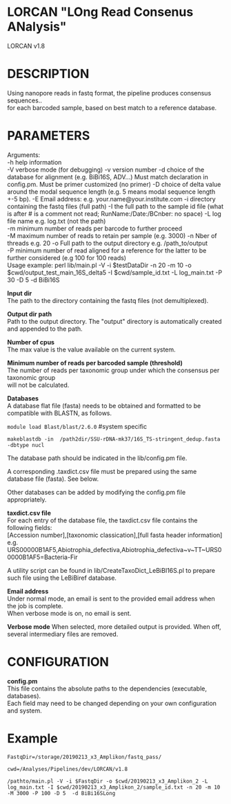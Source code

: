 
LORCAN "LOng Read Consenus ANalysis" 	 
====================================
LORCAN v1.8

# DESCRIPTION   
Using nanopore reads in fastq format, the pipeline produces consensus sequences..     
for each barcoded sample, based on best match to a reference database.    

# PARAMETERS        

Arguments:      
-h help information      
	-V verbose mode (for debugging)
	-v version number
	-d choice of the database for alignment (e.g. BiBi16S, ADV...) Must match declaration in config.pm. Must be primer customized (no primer) 
	-D choice of delta value around the modal sequence length (e.g. 5 means modal sequence length +-5 bp). 
	-E Email address: e.g.  your.name\@your.institute.com 
	-i directory containing the fastq files (full path)
	-I the full path to the sample id file (what is after # is a comment not read; RunName:/Date:/BCnber: no space)
	-L log file name e.g. log.txt (not the path)  
	-m minimum number of reads per barcode to further proceed  
	-M maximum number of reads to retain per sample (e.g. 3000)
	-n Nber of threads e.g. 20 
	-o Full path to the output directory e.g. /path_to/output  
	-P minimum  number of read aligned for a reference for the latter to be further considered (e.g 100 for 100 reads)  
Usage example:
	perl lib/main.pl -V -i \$testDataDir -n 20 -m 10 -o $cwd/output_test_main_16S_delta5 -I $cwd/sample_id.txt -L log_main.txt -P 30 -D 5 -d BiBi16S
	
**Input dir**     		
The path to the directory containing the fastq files (not demultiplexed).          
		
**Output dir path**   
Path to the output directory. The "output" directory is automatically created and appended to the path.    
		
**Number of cpus**   
The max value is the value available on the current system.		
		
**Minimum number of reads per barcoded sample (threshold)**   
The number of reads per taxonomic group under which the consensus per taxonomic group 		
will not be calculated.		
		
**Databases**   
A database flat file (fasta) needs to be obtained and formatted to be compatible with BLASTN, as follows.     

`module load Blast/blast/2.6.0` #system specific     

`makeblastdb -in  /path2dir/SSU-rDNA-mk37/16S_TS-stringent_dedup.fasta -dbtype nucl`     

The database path should be indicated in the lib/config.pm file.     

A corresponding .taxdict.csv file must be prepared using the same database file (fasta). See below.      

Other databases can be added by modifying the config.pm file appropriately.    

**taxdict.csv file**   
For each entry of the database file, the taxdict.csv file contains the following fields:     
[Accession number],[taxonomic classication],[full fasta header information]      
e.g. URS00000B1AF5,Abiotrophia_defectiva,Abiotrophia_defectiva~v~TT~URS00000B1AF5=Bacteria-Fir      
			
A utility script can be found in lib/CreateTaxoDict_LeBiBI16S.pl to prepare such file using the LeBiBiref database.     
		
      
		
**Email address**   
Under normal mode, an email is sent to the provided email address when the job is complete.    
When verbose mode is on, no email is sent.   

**Verbose mode**
When selected, more detailed output is provided. When off, several intermediary files are removed.    
		
		
# CONFIGURATION   
**config.pm**   
This file contains the absolute paths to the dependencies (executable, databases).    
Each field may need to be changed depending on your own configuration and system.    

# Example

`FastqDir=/storage/20190213_x3_Amplikon/fastq_pass/`   

`cwd=/Analyses/Pipelines/dev/LORCAN/v1.8`   

`/pathto/main.pl -V -i $FastqDir -o $cwd/20190213_x3_Amplikon_2 -L log_main.txt -I $cwd/20190213_x3_Amplikon_2/sample_id.txt -n 20 -m 10 -M 3000 -P 100 -D 5  -d BiBi16SLong`
     

		

